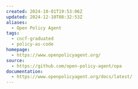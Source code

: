 ```yaml
---
created: 2024-10-01T19:53:06Z
updated: 2024-12-10T08:32:53Z
aliases:
  - Open Policy Agent
tags:
  - cncf-graduated
  - policy-as-code
homepage:
  - https://www.openpolicyagent.org/
source:
  - https://github.com/open-policy-agent/opa
documentation:
  - https://www.openpolicyagent.org/docs/latest/
---
```

